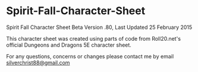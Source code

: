 # Spirit-Fall-Character-Sheet
Spirit Fall Character Sheet Beta Version .80,  Last Updated 25 February 2015

This character sheet was created using parts of code from Roll20.net's official Dungeons and Dragons 5E character sheet.

For any questions, concerns or changes please contact me by email silverchrist88@gmail.com
